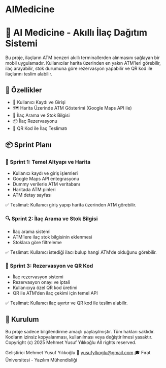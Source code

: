 # AIMedicine
# 💊 AI Medicine - Akıllı İlaç Dağıtım Sistemi

Bu proje, ilaçların ATM benzeri akıllı terminallerden alınmasını sağlayan bir mobil uygulamadır. Kullanıcılar harita üzerinden en yakın ATM’leri görebilir, ilaç arayabilir, stok durumuna göre rezervasyon yapabilir ve QR kod ile ilaçlarını teslim alabilir.

## 🚀 Özellikler

- 🔐 Kullanıcı Kaydı ve Girişi
- 🗺️ Harita Üzerinde ATM Gösterimi (Google Maps API ile)
- 💊 İlaç Arama ve Stok Bilgisi
- 📦 İlaç Rezervasyonu
- 📲 QR Kod ile İlaç Teslimatı

## 📦 Sprint Planı

### 🧱 Sprint 1: Temel Altyapı ve Harita
- Kullanıcı kaydı ve giriş işlemleri
- Google Maps API entegrasyonu
- Dummy verilerle ATM veritabanı
- Haritada ATM pinleri
- ATM detay sayfası

✅ Teslimat: Kullanıcı giriş yapıp harita üzerinden ATM görebilir.

### 🔍 Sprint 2: İlaç Arama ve Stok Bilgisi
- İlaç arama sistemi
- ATM’lere ilaç stok bilgisinin eklenmesi
- Stoklara göre filtreleme

✅ Teslimat: Kullanıcı istediği ilacı bulup hangi ATM’de olduğunu görebilir.

### 📲 Sprint 3: Rezervasyon ve QR Kod
- İlaç rezervasyon sistemi
- Rezervasyon onayı ve iptali
- Kullanıcıya özel QR kod üretimi
- QR ile ATM’den ilaç çekimi için temel API

✅ Teslimat: Kullanıcı ilaç ayırtır ve QR kod ile teslim alabilir.

## 🔧 Kurulum
Bu proje sadece bilgilendirme amaçlı paylaşılmıştır.
Tüm hakları saklıdır. Kodların izinsiz kopyalanması, kullanılması veya değiştirilmesi yasaktır.
Copyright (c) 2025 Mehmet Yusuf Yılıkoğlu
All rights reserved.

Geliştirici
Mehmet Yusuf Yılıkoğlu
📧 yusufylkoglu@gmail.com
🎓 Fırat Üniversitesi - Yazılım Mühendisliği
